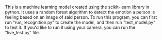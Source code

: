 This is a machine learning model created using the scikit-learn library in python. It uses a random forest algorithm to detect the emotion a person is feeling based on an image of said person. To run this program, you can first run "run_recognition.py" to create the model, and then run "test_model.py" to test it. If you'd like to run it using your camera, you can run the "live_test.py" file.
